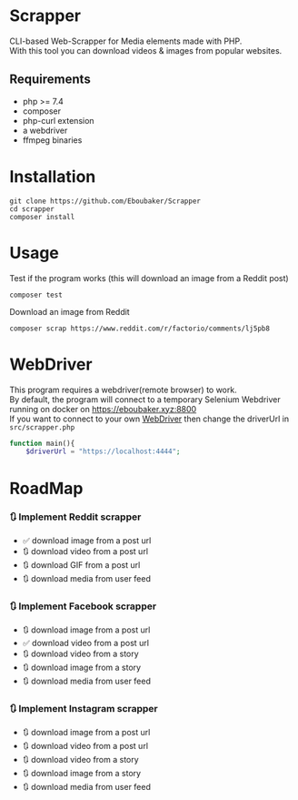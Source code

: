 # Scrapper
CLI-based Web-Scrapper for Media elements made with PHP.  
With this tool you can download videos & images from popular websites.

## Requirements
- php >= 7.4
- composer
- php-curl extension
- a webdriver
- ffmpeg binaries

# Installation
```console
git clone https://github.com/Eboubaker/Scrapper
cd scrapper
composer install
```
# Usage
Test if the program works (this will download an image from a Reddit post)
```console
composer test
```
Download an image from Reddit
```console
composer scrap https://www.reddit.com/r/factorio/comments/lj5pb8
```

# WebDriver
This program requires a webdriver(remote browser) to work.  
By default, the program will connect to a temporary Selenium Webdriver running on docker on https://eboubaker.xyz:8800   
If you want to connect to your own [WebDriver](https://www.selenium.dev/documentation/webdriver) then change the driverUrl in `src/scrapper.php`
```php
function main(){
    $driverUrl = "https://localhost:4444";
```
# RoadMap

### 🔃 Implement Reddit scrapper

- ✅ download image from a post url
- 🔃 download video from a post url
- 🔃 download GIF from a post url
- 🔃 download media from user feed

### 🔃 Implement Facebook scrapper

- 🔃 download image from a post url
- ✅ download video from a post url
- 🔃 download video from a story
- 🔃 download image from a story
- 🔃 download media from user feed

### 🔃 Implement Instagram scrapper

- 🔃 download image from a post url
- 🔃 download video from a post url
- 🔃 download video from a story
- 🔃 download image from a story
- 🔃 download media from user feed
